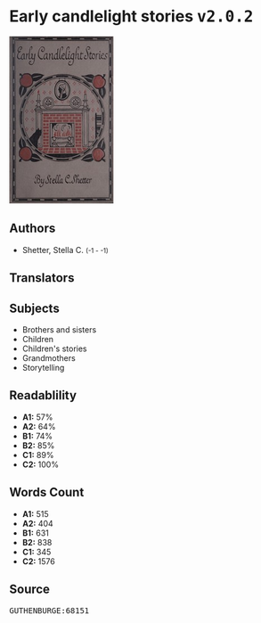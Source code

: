 # Early candlelight stories <kbd>v2.0.2</kbd>

![](./cover.medium.jpg "")

## Authors


 - Shetter, Stella C. <small>(-1 - -1)</small>

## Translators



## Subjects


 - Brothers and sisters
 - Children
 - Children's stories
 - Grandmothers
 - Storytelling

## Readablility


 - **A1:** 57%
 - **A2:** 64%
 - **B1:** 74%
 - **B2:** 85%
 - **C1:** 89%
 - **C2:** 100%

## Words Count


 - **A1:** 515
 - **A2:** 404
 - **B1:** 631
 - **B2:** 838
 - **C1:** 345
 - **C2:** 1576

## Source


<kbd>GUTHENBURGE:68151</kbd>
